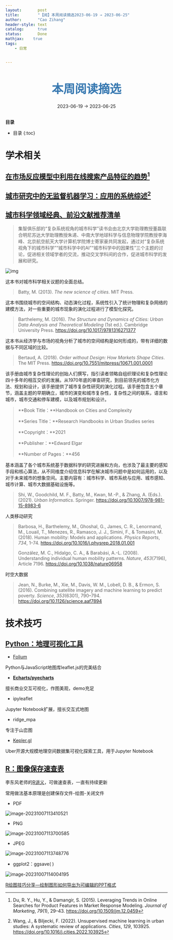 ```yaml
---
layout:       post
title:        "【阅】本周阅读摘选2023-06-19 → 2023-06-25"
author:       "Cao Zihang"
header-style: text
catalog:      true
status:		  Done
mathjax: 	true
tags:
    - 日常


---
```


<center style="margin-bottom: 20px; margin-top: 50px"><font color="#3879B1" style="line-height: 1.4;font-weight: 700;font-size: 36px;box-sizing: border-box; ">本周阅读摘选</font></center>

<center style=" margin-bottom: 30px;">2023-06-19 → 2023-06-25</center>

<font style="font-weight: bold;">目录</font>

* 目录
{:toc}

# 学术相关

## [在市场反应模型中利用在线搜索产品特征的趋势](https://mp.weixin.qq.com/s/ggZ7f3VBi7JW9khWVTYyIQ)[^1]



## [城市研究中的无监督机器学习：应用的系统综述](https://mp.weixin.qq.com/s/nSRNu7dphbcSXWc8ui8hcg)[^2]



## [城市科学领域经典、前沿文献推荐清单](https://pattern.swarma.org/article/233?from=wechat)

> 集智俱乐部的“复杂系统视角的城市科学”读书会由北京大学助理教授董磊联合明尼苏达大学助理教授朱递、中南大学地球科学与信息物理学院教授李海峰、北京航空航天大学计算机学院博士寄家豪共同发起，通过对“复杂系统视角下的城市科学”“城市科学中的AI”“城市科学中的因果性”三个主题的讨论，促进相关领域学者的交流，推动交叉学科间的合作，促进城市科学的发展和研究。

![img](https://img.czhread.asia/img/202310071225263.png)

这本书对城市科学相关议题的全面总结。

> Batty, M. (2013). *The new science of cities*. MIT Press.

这本书围绕城市的空间结构、动态演化过程，系统性引入了统计物理和复杂网络的建模方法，对一些重要的城市现象的演化过程进行了模型化探究。

> Barthelemy, M. (2016). *The Structure and Dynamics of Cities: Urban Data Analysis and Theoretical Modeling* (1st ed.). Cambridge University Press. https://doi.org/10.1017/9781316271377

这本书从经济学与市场的视角分析了城市的空间结构是如何形成的，带有详细的数据与不同区域的比较。

> Bertaud, A. (2018). *Order without Design: How Markets Shape Cities*. The MIT Press. https://doi.org/10.7551/mitpress/10671.001.0001

该手册由城市复杂性理论的创始人们撰写，指引读者领略自组织理论和复杂性理论四十多年的相互交织的发展。从1970年底的审查研究，到目前领先的城市化方法、规划和设计，该手册提供了城市复杂性研究的演化过程。该手册包含五个章节，涵盖主题的早期确立，城市的演变和城市复杂性，复杂性之间的联系，语言和城市，城市交通和停车建模，以及城市规划和设计。

> **Book Title：**Handbook on Cities and Complexity
>
> **Series Title：**Research Handbooks in Urban Studies series
>
> **Copyright：**2021
>
> **Publisher：**Edward Elgar
>
> **Number of Pages：**456

基本涵盖了各个城市系统基于数据科学的研究进展和方向，也涉及了最主要的感知手段和核心算法，从不同维度介绍信息科学在解决城市问题中是如何运用的，以及对于未来城市的想象空间。主要内容有：城市科学、城市系统与应用、城市感知、城市计算、城市大数据基础设施等。

> Shi, W., Goodchild, M. F., Batty, M., Kwan, M.-P., & Zhang, A. (Eds.). (2021). *Urban Informatics*. Springer. https://doi.org/10.1007/978-981-15-8983-6

人类移动研究

> Barbosa, H., Barthelemy, M., Ghoshal, G., James, C. R., Lenormand, M., Louail, T., Menezes, R., Ramasco, J. J., Simini, F., & Tomasini, M. (2018). Human mobility: Models and applications. *Physics Reports*, *734*, 1–74. https://doi.org/10.1016/j.physrep.2018.01.001
>
> González, M. C., Hidalgo, C. A., & Barabási, A.-L. (2008). Understanding individual human mobility patterns. *Nature*, *453*(7196), Article 7196. https://doi.org/10.1038/nature06958

时空大数据

> Jean, N., Burke, M., Xie, M., Davis, W. M., Lobell, D. B., & Ermon, S. (2016). Combining satellite imagery and machine learning to predict poverty. *Science*, *353*(6301), 790–794. https://doi.org/10.1126/science.aaf7894

# 技术技巧

## [Python：地理可视化工具](https://mp.weixin.qq.com/s/S9xUDUABZ1_B_Q6eW-RCpQ)

- [Folium](http://python-visualization.github.io/folium/index.html)

Python与JavaScript地图库leaflet.js的完美结合

- [**Echarts/pyecharts**](https://github.com/pyecharts/pyecharts)

擅长商业交互可视化，作图美观，demo充足

- ipyleaflet

Jupyter Notebook扩展，擅长交互式地图

- ridge_mpa

专注于山峦图

- [Kepler.gl](https://github.com/keplergl/kepler.gl)

Uber开源大规模地理空间数据集可视化探索工具，用于Jupyter Notebook

## [R：图像保存速查表](https://mp.weixin.qq.com/s/oY77emPkGWgRcGMqwkKQTw)

李东风老师的[R讲义](https://www.math.pku.edu.cn/teachers/lidf/docs/Rbook/html/_Rbook/index.html)，可做速查表，一直有持续更新

常用做法基本原理是创建保存文件-绘图-关闭文件

- PDF

![image-20231007113410521](https://img.czhread.asia/img/202310071137884.png)

- PNG

![image-20231007113700585](https://img.czhread.asia/img/202310071138703.png)

- JPEG

![image-20231007113748776](https://img.czhread.asia/img/202310071138998.png)

- ggplot2：ggsave( )

![image-20231007114004195](https://img.czhread.asia/img/202310071140283.png)

[R绘图技巧分享—绘制图形如何导出为可编辑的PPT格式](https://mp.weixin.qq.com/s/Rlyxu2LcYmKq2tIHwdIvQQ)

[^1]: Du, R. Y., Hu, Y., & Damangir, S. (2015). Leveraging Trends in Online Searches for Product Features in Market Response Modeling. *Journal of Marketing*, *79*(1), 29–43. https://doi.org/10.1509/jm.12.0459
[^2]: Wang, J., & Biljecki, F. (2022). Unsupervised machine learning in urban studies: A systematic review of applications. *Cities*, *129*, 103925. https://doi.org/10.1016/j.cities.2022.103925
